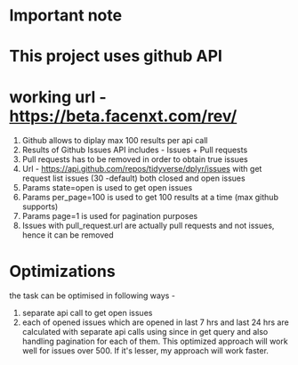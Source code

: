 # Important note #
# This project uses github API #
# working url - https://beta.facenxt.com/rev/ #
1. Github allows to diplay max 100 results per api call
2. Results of Github Issues API includes - Issues + Pull requests
3. Pull requests has to be removed in order to obtain true issues
4. Url - https://api.github.com/repos/tidyverse/dplyr/issues with get request list issues (30 -default) both closed and open issues
5. Params state=open is used to get open issues
6. Params per_page=100 is used to get 100 results at a time (max github supports)
7. Params page=1 is used for pagination purposes
8. Issues with pull_request.url are actually pull requests and not issues, hence it can be removed

# Optimizations #
the task can be optimised in following ways - 
1)  separate api call to get open issues
2)  each of opened issues which are opened in last 7 hrs and last 24 hrs are calculated with separate api calls using since in get query and also handling pagination for each of them.
This optimized approach will work well for issues over 500. If it's lesser, my approach will work faster.
